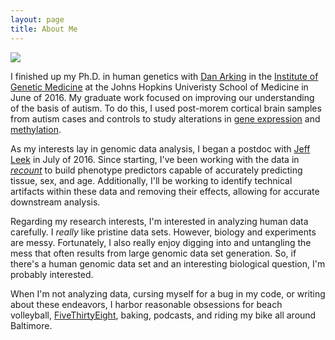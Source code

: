 ```yaml
---
layout: page
title: About Me
---
```


<img src=https://github.com/ShanEllis/ShanEllis.github.io/blob/master/images/Shannon.jpg\>

I  finished up my Ph.D. in human genetics with [Dan Arking](http://www.arkinglab.org/) in the [Institute of Genetic Medicine](https://igm.jhmi.edu/) at the Johns Hopkins Univeristy School of Medicine in June of 2016. My graduate work focused on improving our understanding of the basis of autism. To do this, I used post-morem cortical brain samples from autism cases and controls to study alterations in [gene expression]() and [methylation](http://biorxiv.org/content/early/2016/08/15/069120).  
   

As my interests lay in genomic data analysis, I began a postdoc with [Jeff Leek](http://jtleek.com/) in July of 2016. Since starting, I've been working with the data in *[recount](https://jhubiostatistics.shinyapps.io/recount/)* to build phenotype predictors capable of accurately predicting tissue, sex, and age. Additionally, I'll be working to identify technical artifacts within these data and removing their effects, allowing for accurate downstream analysis.

Regarding my research interests, I'm interested in analyzing human data carefully. I *really* like pristine data sets. However, biology and experiments are messy. Fortunately, I also really enjoy digging into and untangling the mess that often results from large genomic data set generation. So, if there's a human genomic data set and an interesting biological question, I'm probably interested.

When I'm not analyzing data, cursing myself for a bug in my code, or writing about these endeavors, I harbor reasonable obsessions for beach volleyball, [FiveThirtyEight](http://fivethirtyeight.com/), baking, podcasts, and riding my bike all around Baltimore. 
